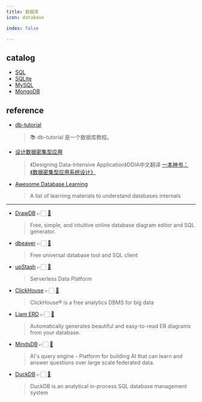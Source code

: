 ```yaml
---
title: 数据库
icon: database

index: false

---
```


<!-- more -->

## catalog

- [SQL](sql.md)
- [SQLite](sqlite.md)
- [MySQL](mysql.md)
- [MongoDB](mongodb.md)

## reference

- [db-tutorial](https://github.com/dunwu/db-tutorial)
    > 📚 db-tutorial 是一个数据库教程。
- [设计数据密集型应用](https://github.com/Vonng/ddia)
    > 《Designing Data-Intensive Application》DDIA中文翻译
    > [一本神书：《数据密集型应用系统设计》](https://fuxuemingzhu.cn/ddia)
- [Awesome Database Learning](https://github.com/pingcap/awesome-database-learning)
    > A list of learning materials to understand databases internals
    
------
    
- [DrawDB](https://www.drawdb.app/) 👉🏻 [🐙](https://github.com/drawdb-io/drawdb)
    > Free, simple, and intuitive online database diagram editor and SQL generator.    
- [dbeaver](https://dbeaver.io/) 👉🏻 [🐙](https://github.com/dbeaver/dbeaver)
    > Free universal database tool and SQL client    
- [upStash](https://upstash.com/) 👉🏻 [🐙](https://github.com/upstash)
    > Serverless Data Platform
- [ClickHouse](https://clickhouse.com/) 👉🏻 [🐙](https://github.com/ClickHouse)
    > ClickHouse® is a free analytics DBMS for big data
- [Liam ERD](https://liambx.com/) 👉🏻 [🐙](https://github.com/liam-hq/liam)
    > Automatically generates beautiful and easy-to-read ER diagrams from your database.
- [MindsDB](https://mindsdb.com/) 👉🏻 [🐙](https://github.com/mindsdb/mindsdb)
    > AI's query engine - Platform for building AI that can learn and answer questions over large scale federated data.
- [DuckDB](https://duckdb.org/) 👉🏻 [🐙](https://github.com/duckdb/duckdb)
    > DuckDB is an analytical in-process SQL database management system